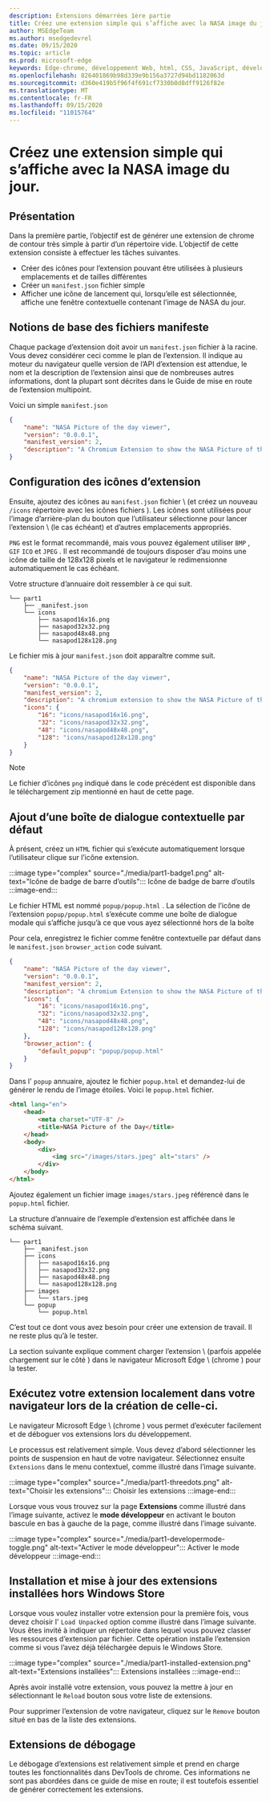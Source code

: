 ```yaml
---
description: Extensions démarrées 1ère partie
title: Créez une extension simple qui s’affiche avec la NASA image du jour.
author: MSEdgeTeam
ms.author: msedgedevrel
ms.date: 09/15/2020
ms.topic: article
ms.prod: microsoft-edge
keywords: Edge-chrome, développement Web, html, CSS, JavaScript, développeur, extensions
ms.openlocfilehash: 826401869b98d339e9b156a3727d94bd1182063d
ms.sourcegitcommit: d360e419b5f96f4f691cf7330b0d8dff9126f82e
ms.translationtype: MT
ms.contentlocale: fr-FR
ms.lasthandoff: 09/15/2020
ms.locfileid: "11015764"
---
```

# Créez une extension simple qui s’affiche avec la NASA image du jour. 
 
<!--  
[Completed Extension Package Source for This Part][ArchiveExtensionGettingStartedPart1]  
-->  

## Présentation  

Dans la première partie, l’objectif est de générer une extension de chrome de contour très simple à partir d’un répertoire vide.  L’objectif de cette extension consiste à effectuer les tâches suivantes.  

*   Créer des icônes pour l’extension pouvant être utilisées à plusieurs emplacements et de tailles différentes  
*   Créer un `manifest.json` fichier simple  
*   Afficher une icône de lancement qui, lorsqu’elle est sélectionnée, affiche une fenêtre contextuelle contenant l’image de NASA du jour.  

## Notions de base des fichiers manifeste  

Chaque package d’extension doit avoir un `manifest.json` fichier à la racine.  Vous devez considérer ceci comme le plan de l’extension.  Il indique au moteur du navigateur quelle version de l’API d’extension est attendue, le nom et la description de l’extension ainsi que de nombreuses autres informations, dont la plupart sont décrites dans le Guide de mise en route de l’extension multipoint.  

Voici un simple  `manifest.json`  

```json
{
    "name": "NASA Picture of the day viewer",
    "version": "0.0.0.1",
    "manifest_version": 2,
    "description": "A Chromium Extension to show the NASA Picture of the Day."
}
```  

## Configuration des icônes d’extension  

Ensuite, ajoutez des icônes au `manifest.json` fichier \ (et créez un nouveau `/icons` répertoire avec les icônes fichiers \).  Les icônes sont utilisées pour l’image d’arrière-plan du bouton que l’utilisateur sélectionne pour lancer l’extension \ (le cas échéant) et d’autres emplacements appropriés.  

`PNG` est le format recommandé, mais vous pouvez également utiliser `BMP` , `GIF` `ICO` et `JPEG` .  Il est recommandé de toujours disposer d’au moins une icône de taille de 128x128 pixels et le navigateur le redimensionne automatiquement le cas échéant.  

Votre structure d’annuaire doit ressembler à ce qui suit.  

<!--  
:::image type="complex" source="./media/part1-heirarchy.png" alt-text="Directory Structure":::
   Directory Structure
:::image-end:::
-->  

<!--![Directory Structure][ImagePart1Heirarchy]  -->  

```shell
└── part1
    ├── _manifest.json
    └── icons
        ├── nasapod16x16.png
        ├── nasapod32x32.png
        ├── nasapod48x48.png
        └── nasapod128x128.png
```  

Le fichier mis à jour `manifest.json` doit apparaître comme suit.  

```json
{
    "name": "NASA Picture of the day viewer",
    "version": "0.0.0.1",
    "manifest_version": 2,
    "description": "A chromium extension to show the NASA Picture of the Day.",
    "icons": {
        "16": "icons/nasapod16x16.png",
        "32": "icons/nasapod32x32.png",
        "48": "icons/nasapod48x48.png",
        "128": "icons/nasapod128x128.png"
    }
}
```  

> [!NOTE]
> Le fichier d’icônes `png` indiqué dans le code précédent est disponible dans le téléchargement zip mentionné en haut de cette page.  

## Ajout d’une boîte de dialogue contextuelle par défaut  

À présent, créez un `HTML` fichier qui s’exécute automatiquement lorsque l’utilisateur clique sur l’icône extension.  

:::image type="complex" source="./media/part1-badge1.png" alt-text="Icône de badge de barre d’outils":::
   Icône de badge de barre d’outils
:::image-end:::

<!--![Toolbar Badge Icon][ImagePart1Badge1]  -->  

Le fichier HTML est nommé `popup/popup.html` .  La sélection de l’icône de l’extension `popup/popup.html` s’exécute comme une boîte de dialogue modale qui s’affiche jusqu’à ce que vous ayez sélectionné hors de la boîte  

Pour cela, enregistrez le fichier comme fenêtre contextuelle par défaut dans le `manifest.json` `browser_action` code suivant.  

```json
{
    "name": "NASA Picture of the day viewer",
    "version": "0.0.0.1",
    "manifest_version": 2,
    "description": "A chromium Extension to show the NASA Picture of the Day.",
    "icons": {
        "16": "icons/nasapod16x16.png",
        "32": "icons/nasapod32x32.png",
        "48": "icons/nasapod48x48.png",
        "128": "icons/nasapod128x128.png"
    },
    "browser_action": {
        "default_popup": "popup/popup.html"
    }
}
```  

Dans l' `popup` annuaire, ajoutez le fichier `popup.html` et demandez-lui de générer le rendu de l’image étoiles.  Voici le `popup.html` fichier.  

```html
<html lang="en">
    <head>
        <meta charset="UTF-8" />
        <title>NASA Picture of the Day</title>
    </head>
    <body>
        <div>
            <img src="/images/stars.jpeg" alt="stars" />
        </div>
    </body>
</html>
```  

 Ajoutez également un fichier image `images/stars.jpeg` référencé dans le `popup.html` fichier.  

La structure d’annuaire de l’exemple d’extension est affichée dans le schéma suivant.  

<!--  
:::image type="complex" source="./media/part1-heirarchy1.png" alt-text="Directory Structure for Extension":::
   Directory Structure for Extension
:::image-end:::
-->  

<!--![Directory Structure for Extension][ImagePart1Heirarchy1]  -->  

```shell
└── part1
    ├── _manifest.json
    ├── icons
    │   ├── nasapod16x16.png
    │   ├── nasapod32x32.png
    │   ├── nasapod48x48.png
    │   └── nasapod128x128.png
    ├── images
    │   └── stars.jpeg
    └── popup
        └── popup.html
```  

<!--  
> [!NOTE]
> The `images/stars.jpeg` file listed in the previous image is available in the [zip download][ArchiveExtensionGettingStartedPart1].  
-->  

C’est tout ce dont vous avez besoin pour créer une extension de travail.  Il ne reste plus qu’à le tester.  

La section suivante explique comment charger l’extension \ (parfois appelée chargement sur le côté \) dans le navigateur Microsoft Edge \ (chrome \) pour la tester.  

## Exécutez votre extension localement dans votre navigateur lors de la création de celle-ci.  

Le navigateur Microsoft Edge \ (chrome \) vous permet d’exécuter facilement et de déboguer vos extensions lors du développement.  

Le processus est relativement simple.  Vous devez d’abord sélectionner les points de suspension en haut de votre navigateur.  Sélectionnez ensuite `Extensions` dans le menu contextuel, comme illustré dans l’image suivante.  

:::image type="complex" source="./media/part1-threedots.png" alt-text="Choisir les extensions":::
   Choisir les extensions
:::image-end:::

<!--![Choose Extensions][ImagePart1Threedots]  -->  

Lorsque vous vous trouvez sur la page **Extensions** comme illustré dans l’image suivante, activez le **mode développeur** en activant le bouton bascule en bas à gauche de la page, comme illustré dans l’image suivante.  

:::image type="complex" source="./media/part1-developermode-toggle.png" alt-text="Activer le mode développeur":::
   Activer le mode développeur
:::image-end:::

<!--![Enable Developer Mode][ImagePart1DevelopermodeToggle]  -->  

## Installation et mise à jour des extensions installées hors Windows Store  

Lorsque vous voulez installer votre extension pour la première fois, vous devez choisir l' `Load Unpacked` option comme illustré dans l’image suivante.  Vous êtes invité à indiquer un répertoire dans lequel vous pouvez classer les ressources d’extension par fichier.  Cette opération installe l’extension comme si vous l’avez déjà téléchargée depuis le Windows Store.  

:::image type="complex" source="./media/part1-installed-extension.png" alt-text="Extensions installées":::
   Extensions installées
:::image-end:::

<!--![Installed Extensions][ImagePart1InstalledExtension]  -->  

Après avoir installé votre extension, vous pouvez la mettre à jour en sélectionnant le `Reload` bouton sous votre liste de extensions.  

Pour supprimer l’extension de votre navigateur, cliquez sur le `Remove` bouton situé en bas de la liste des extensions.  

## Extensions de débogage  

Le débogage d’extensions est relativement simple et prend en charge toutes les fonctionnalités dans DevTools de chrome.  Ces informations ne sont pas abordées dans ce guide de mise en route; il est toutefois essentiel de générer correctement les extensions.  

<!-- image links -->  

<!--[ImagePart1Heirarchy]: ./media/part1-heirarchy.png "Directory Structure"  -->  
<!--[ImagePart1Badge1]: ./media/part1-badge1.png "Toolbar Badge Icon"  -->  
<!--[ImagePart1Heirarchy1]: ./media/part1-heirarchy1.png "Directory Structure for Extension"  -->  
<!--[ImagePart1Threedots]: ./media/part1-threedots.png "Choose Extensions"  -->  
<!--[ImagePart1DevelopermodeToggle]: ./media/part1-developermode-toggle.png "Enable Developer Mode"  -->  
<!--[ImagePart1InstalledExtension]: ./media/part1-installed-extension.png "Installed Extensions"  -->  

<!-- links -->  

[ArchiveExtensionGettingStartedPart1]: ./extension-source/extension-getting-started-part1.zip "Source du package d’extension terminée pour cette partie | Documents Microsoft"  
